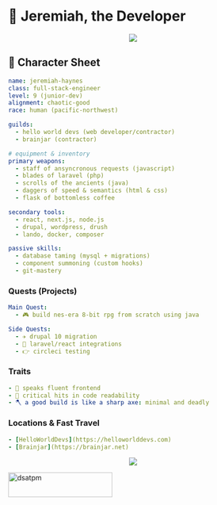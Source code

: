 <h1>🧙 Jeremiah, the Developer</h1>
<p align="center"><img src="https://github-readme-stats.vercel.app/api?username=dsatpm&show_icons=true&theme=tokyonight&count_private=true" /></p>

## 🧾 Character Sheet

```yaml
name: jeremiah-haynes
class: full-stack-engineer
level: 9 (junior-dev)
alignment: chaotic-good
race: human (pacific-northwest)

guilds:
  - hello world devs (web developer/contractor)
  - brainjar (contractor)

# equipment & inventory
primary weapons:
  - staff of ansyncronous requests (javascript)
  - blades of laravel (php)
  - scrolls of the ancients (java)
  - daggers of speed & semantics (html & css)
  - flask of bottomless coffee

secondary tools:
  - react, next.js, node.js
  - drupal, wordpress, drush
  - lando, docker, composer

passive skills:
  - database taming (mysql + migrations)
  - component summoning (custom hooks)
  - git-mastery
```

### Quests (Projects)

```yaml
Main Quest:
  - 🎮 build nes-era 8-bit rpg from scratch using java

Side Quests:
  - ✈️ drupal 10 migration
  - 💏 laravel/react integrations
  - 👉 circleci testing
```

### Traits

```yaml
- 🐉 speaks fluent frontend
- 🧪 critical hits in code readability
- 🪓 a good build is like a sharp axe: minimal and deadly
```

### Locations & Fast Travel

```yaml
- [HelloWorldDevs](https://helloworlddevs.com)
- [Brainjar](https://brainjar.net)
```

<p align="center"><img src="https://github-readme-streak-stats.herokuapp.com/?user=dsatpm&theme=tokyonight" /></p>

<a href="https://www.buymeacoffee.com/dsatpm"> 
  <img align="left" src="https://cdn.buymeacoffee.com/buttons/v2/default-yellow.png" height="50" width="210" alt="dsatpm" />
</a>
